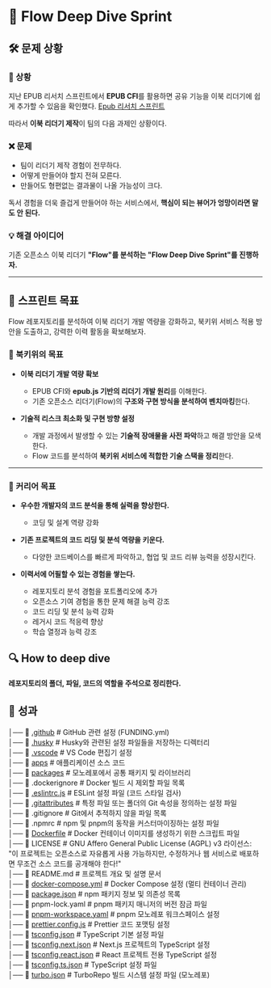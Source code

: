 # 📖 Flow Deep Dive Sprint

## 🛠️ 문제 상황

### 🧐 상황

지난 EPUB 리서치 스프린트에서 **EPUB CFI**를 활용하면 공유 기능을 이북 리더기에 쉽게 추가할 수 있음을 확인했다.
[Epub 리서치 스프린트](https://plausible-windflower-bc3.notion.site/Epub-1b2be08797b4809a9401c3d54548219c)

따라서 **이북 리더기 제작**이 팀의 다음 과제인 상황이다.

### ❌ 문제

- 팀이 리더기 제작 경험이 전무하다.
- 어떻게 만들어야 할지 전혀 모른다.
- 만들어도 형편없는 결과물이 나올 가능성이 크다.

독서 경험을 더욱 즐겁게 만들어야 하는 서비스에서, **핵심이 되는 뷰어가 엉망이라면 말도 안 된다.**

### 💡 해결 아이디어

기존 오픈소스 이북 리더기 **"Flow"를 분석하는 "Flow Deep Dive Sprint"를 진행하자.**

---

## 🎯 스프린트 목표

Flow 레포지토리를 분석하여 이북 리더기 개발 역량을 강화하고, 북키위 서비스 적용 방안을 도출하고, 강력한 이력 활동을 확보해보자.

### 📌 북키위의 목표

- **이북 리더기 개발 역량 확보**

  - EPUB CFI와 **epub.js 기반의 리더기 개발 원리**를 이해한다.
  - 기존 오픈소스 리더기(Flow)의 **구조와 구현 방식을 분석하여 벤치마킹**한다.

- **기술적 리스크 최소화 및 구현 방향 설정**
  - 개발 과정에서 발생할 수 있는 **기술적 장애물을 사전 파악**하고 해결 방안을 모색한다.
  - Flow 코드를 분석하여 **북키위 서비스에 적합한 기술 스택을 정리**한다.

---

### 📌 커리어 목표

- **우수한 개발자의 코드 분석을 통해 실력을 향상한다.**

  - 코딩 및 설계 역량 강화

- **기존 프로젝트의 코드 리딩 및 분석 역량을 키운다.**

  - 다양한 코드베이스를 빠르게 파악하고, 협업 및 코드 리뷰 능력을 성장시킨다.

- **이력서에 어필할 수 있는 경험을 쌓는다.**
  - 레포지토리 분석 경험을 포트폴리오에 추가
  - 오픈소스 기여 경험을 통한 문제 해결 능력 강조
  - 코드 리딩 및 분석 능력 강화
  - 레거시 코드 적응력 향상
  - 학습 열정과 능력 강조

## 🔍 How to deep dive

**레포지토리의 폴더, 파일, 코드의 역할을 주석으로 정리한다.**

## 🚀 성과

│── 📂 [.github](./.github/index.md) # GitHub 관련 설정 (FUNDING.yml)  
│── 📂 [.husky](./.husky/index.md) # Husky와 관련된 설정 파일들을 저장하는 디렉터리  
│── 📂 [.vscode](./.vscode/index.md) # VS Code 편집기 설정  
│── 📂 [apps](./apps/index.md) # 애플리케이션 소스 코드  
│── 📂 [packages](./packages/index.md) # 모노레포에서 공통 패키지 및 라이브러리  
│── 📄 .dockerignore # Docker 빌드 시 제외할 파일 목록  
│── 📄 [.eslintrc.js](./.eslintrc.js) # ESLint 설정 파일 (코드 스타일 검사)  
│── 📄 [.gitattributes](./.gitattributes) # 특정 파일 또는 폴더의 Git 속성을 정의하는 설정 파일  
│── 📄 .gitignore # Git에서 추적하지 않을 파일 목록  
│── 📄 .npmrc # npm 및 pnpm의 동작을 커스터마이징하는 설정 파일  
│── 📄 [Dockerfile](./Dockerfile) # Docker 컨테이너 이미지를 생성하기 위한 스크립트 파일  
│── 📄 LICENSE # GNU Affero General Public License (AGPL) v3 라이선스: "이 프로젝트는 오픈소스로 자유롭게 사용 가능하지만, 수정하거나 웹 서비스로 배포하면 무조건 소스 코드를 공개해야 한다!"  
│── 📄 README.md # 프로젝트 개요 및 설명 문서  
│── 📄 [docker-compose.yml](./docker-compose.yml) # Docker Compose 설정 (멀티 컨테이너 관리)  
│── 📄 [package.json](./package.json.md) # npm 패키지 정보 및 의존성 목록  
│── 📄 pnpm-lock.yaml # pnpm 패키지 매니저의 버전 잠금 파일  
│── 📄 [pnpm-workspace.yaml](./pnpm-workspace.yaml) # pnpm 모노레포 워크스페이스 설정  
│── 📄 [prettier.config.js](./prettier.config.js) # Prettier 코드 포맷팅 설정  
│── 📄 [tsconfig.json](./tsconfig.json) # TypeScript 기본 설정 파일  
│── 📄 [tsconfig.next.json](./tsconfig.next.json) # Next.js 프로젝트의 TypeScript 설정  
│── 📄 [tsconfig.react.json](./tsconfig.react.json) # React 프로젝트 전용 TypeScript 설정  
│── 📄 [tsconfig.ts.json](./tsconfig.ts.json) # TypeScript 설정 파일  
│── 📄 [turbo.json](./turbo.json.md) # TurboRepo 빌드 시스템 설정 파일 (모노레포)
